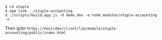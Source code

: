 ```
$ cd xtuple
$ npm link ../xtuple-accounting
$ ./scripts/build_app.js -d demo_dev -e node_modules/xtuple-accounting -n
```
Then goto `https://host/dev/client/lib/module/xtuple-accounting/public/index.html`
